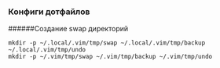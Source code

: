 ### Конфиги дотфайлов

######Создание swap директорий

    mkdir -p ~/.local/.vim/tmp/swap ~/.local/.vim/tmp/backup ~/.local/.vim/tmp/undo
    mkdir -p ~/.vim/tmp/swap ~/.vim/tmp/backup ~/.vim/tmp/undo
